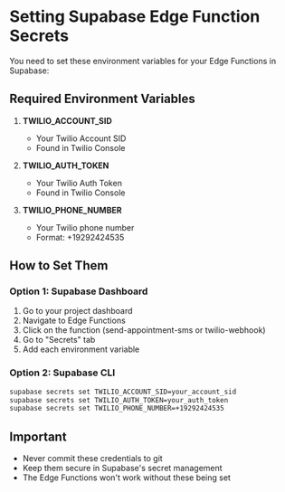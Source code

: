 # Setting Supabase Edge Function Secrets

You need to set these environment variables for your Edge Functions in Supabase:

## Required Environment Variables

1. **TWILIO_ACCOUNT_SID**
   - Your Twilio Account SID
   - Found in Twilio Console

2. **TWILIO_AUTH_TOKEN**
   - Your Twilio Auth Token
   - Found in Twilio Console

3. **TWILIO_PHONE_NUMBER**
   - Your Twilio phone number
   - Format: +19292424535

## How to Set Them

### Option 1: Supabase Dashboard
1. Go to your project dashboard
2. Navigate to Edge Functions
3. Click on the function (send-appointment-sms or twilio-webhook)
4. Go to "Secrets" tab
5. Add each environment variable

### Option 2: Supabase CLI
```bash
supabase secrets set TWILIO_ACCOUNT_SID=your_account_sid
supabase secrets set TWILIO_AUTH_TOKEN=your_auth_token
supabase secrets set TWILIO_PHONE_NUMBER=+19292424535
```

## Important
- Never commit these credentials to git
- Keep them secure in Supabase's secret management
- The Edge Functions won't work without these being set